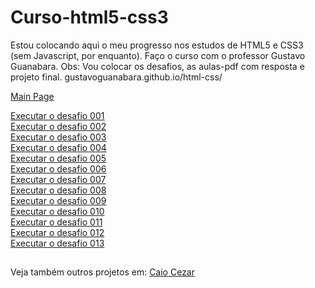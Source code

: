 # Curso-html5-css3
Estou colocando aqui o meu progresso nos estudos de HTML5 e CSS3 (sem Javascript, por enquanto). Faço o curso com o professor Gustavo Guanabara. Obs: Vou colocar os desafios, as aulas-pdf com resposta e projeto final. gustavoguanabara.github.io/html-css/

<a href="https://skarzyll.github.io/Curso-html5-css3/" target="_blanck">Main Page</a><br>

<a href="https://skarzyll.github.io/Curso-html5-css3/d001/d001.html" target="_blanck">Executar o desafio 001</a><br>
<a href="https://skarzyll.github.io/Curso-html5-css3/d002/d002.html" target="_blanck">Executar o desafio 002</a><br>
<a href="https://skarzyll.github.io/Curso-html5-css3/d003/d003.html" target="_blanck">Executar o desafio 003</a><br>
<a href="https://skarzyll.github.io/Curso-html5-css3/d004/d004.html" target="_blanck">Executar o desafio 004</a><br>
<a href="https://skarzyll.github.io/Curso-html5-css3/d005/d005.html" target="_blanck">Executar o desafio 005</a><br>
<a href="https://skarzyll.github.io/Curso-html5-css3/d006/d006.html" target="_blanck">Executar o desafio 006</a><br>
<a href="https://skarzyll.github.io/Curso-html5-css3/d007/d007.html" target="_blanck">Executar o desafio 007</a><br>
<a href="https://skarzyll.github.io/Curso-html5-css3/d008/d008.html" target="_blanck">Executar o desafio 008</a><br>
<a href="https://skarzyll.github.io/Curso-html5-css3/d009/d009.html" target="_blanck">Executar o desafio 009</a><br>
<a href="https://skarzyll.github.io/Curso-html5-css3/d010/d010.html" target="_blanck">Executar o desafio 010</a><br>
<a href="https://skarzyll.github.io/Curso-html5-css3/d011/d011.html" target="_blanck">Executar o desafio 011</a><br>
<a href="https://skarzyll.github.io/Curso-html5-css3/d012/d012.html" target="_blanck">Executar o desafio 012</a><br>
<a href="https://skarzyll.github.io/Curso-html5-css3/d013/d013.html" target="_blanck">Executar o desafio 013</a><br>
##
Veja também outros projetos em: <a href="https://github.com/Skarzyll" target="_blanck">Caio Cezar</a>
